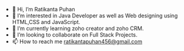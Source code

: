 - 👋 Hi, I’m Ratikanta Puhan
- 👀 I’m interested in Java Developer as well as Web designing using HTML,CSS and JavaScript.
- 🌱 I’m currently learning zoho creator and zoho CRM.
- 💞️ I’m looking to collaborate on Full Stack Projects.
- 📫 How to reach me ratikantapuhan456@gmail.com

<!---
ratikanta9348/ratikanta9348 is a ✨ special ✨ repository because its `README.md` (this file) appears on your GitHub profile.
You can click the Preview link to take a look at your changes.
--->
